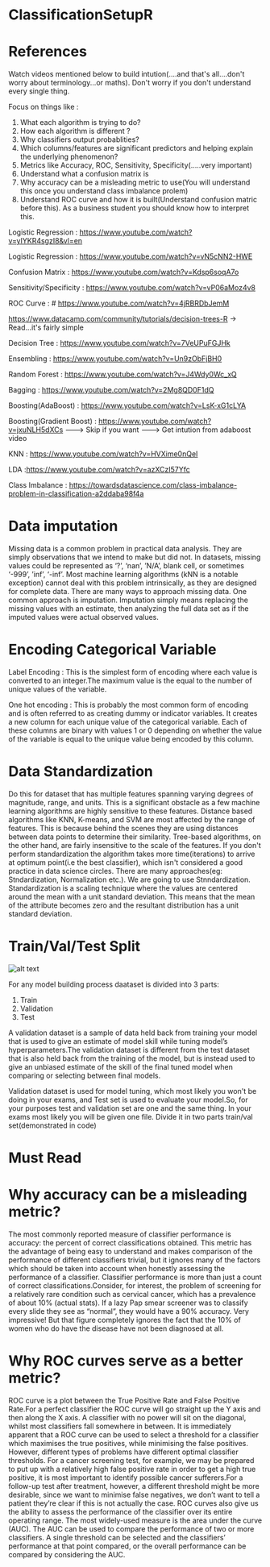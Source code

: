 # ClassificationSetupR

# References
Watch videos mentioned below to build intution(....and that's all....don't worry about terminology...or maths). 
 Don't worry if you don't understand every single thing.
 
Focus on things like :
 1. What each algorithm is trying to do?
 2. How each algorithm is different ?
 3. Why classifiers output probablities?
 4. Which columns/features are significant predictors and helping explain the underlying phenomenon?
 5. Metrics like Accuracy, ROC, Sensitivity, Specificity(.....very important)
 6. Understand what a confusion matrix is
 6. Why accuracy can be a misleading metric to use(You will understand this once you understand class imbalance prolem)
 7. Understand ROC curve and how it is built(Understand confusion matric before this). As a business student you should know how to interpret this. 

Logistic Regression : https://www.youtube.com/watch?v=yIYKR4sgzI8&vl=en

Logistic Regression : https://www.youtube.com/watch?v=vN5cNN2-HWE

Confusion Matrix : https://www.youtube.com/watch?v=Kdsp6soqA7o

Sensitivity/Specificity : https://www.youtube.com/watch?v=vP06aMoz4v8

ROC Curve : # https://www.youtube.com/watch?v=4jRBRDbJemM

https://www.datacamp.com/community/tutorials/decision-trees-R  -> Read...it's fairly simple

Decision Tree : https://www.youtube.com/watch?v=7VeUPuFGJHk

Ensembling : https://www.youtube.com/watch?v=Un9zObFjBH0

Random Forest : https://www.youtube.com/watch?v=J4Wdy0Wc_xQ

Bagging : https://www.youtube.com/watch?v=2Mg8QD0F1dQ

Boosting(AdaBoost) : https://www.youtube.com/watch?v=LsK-xG1cLYA

Boosting(Gradient Boost) : https://www.youtube.com/watch?v=jxuNLH5dXCs  ---> Skip if you want ---> Get intution from adaboost video

KNN : https://www.youtube.com/watch?v=HVXime0nQeI

LDA :https://www.youtube.com/watch?v=azXCzI57Yfc

Class Imbalance : https://towardsdatascience.com/class-imbalance-problem-in-classification-a2ddaba98f4a
 

# Data imputation

Missing data is a common problem in practical data analysis. They are simply observations that we intend to make but did not. In datasets, missing values could be represented as ‘?’, ‘nan’, ’N/A’, blank cell, or sometimes ‘-999’, ’inf’, ‘-inf’.  Most machine learning algorithms (kNN is a notable exception) cannot deal with this problem intrinsically, as they are designed for complete data. There are many ways to approach missing data. One common approach is imputation. Imputation simply means replacing the missing values with an estimate, then analyzing the full data set as if the imputed values were actual observed values.


# Encoding Categorical Variable

Label Encoding : This is the simplest form of encoding where each value is converted to an integer.The maximum value is the equal to the number of unique values of the variable.

One hot encoding : This is probably the most common form of encoding and is often referred to as creating dummy or indicator variables. It creates a new column for each unique value of the categorical variable. Each of these columns are binary with values 1 or 0 depending on whether the value of the variable is equal to the unique value being encoded by this column.

# Data Standardization

Do this for dataset that has multiple features spanning varying degrees of magnitude, range, and units. This is a significant obstacle as a few machine learning algorithms are highly sensitive to these features. Distance based algorithms like KNN, K-means, and SVM are most affected by the range of features. This is because behind the scenes they are using distances between data points to determine their similarity. Tree-based algorithms, on the other hand, are fairly insensitive to the scale of the features. If you don't perform standardization the algorithm takes more time(iterations) to arrive at optimum point(i.e the best classifier), which isn't considered a good practice in data science circles. There are many approaches(eg: Stndardization, Normalization etc.). We are going to use Stnndardization. Standardization is a scaling technique where the values are centered around the mean with a unit standard deviation. This means that the mean of the attribute becomes zero and the resultant distribution has a unit standard deviation.

# Train/Val/Test Split

![alt text](https://miro.medium.com/max/1400/1*Nv2NNALuokZEcV6hYEHdGA.png)

For any model building process daataset is divided into 3 parts:

1. Train
2. Validation
3. Test

A validation dataset is a sample of data held back from training your model that is used to give an estimate of model skill while tuning model’s hyperparameters.The validation dataset is different from the test dataset that is also held back from the training of the model, but is instead used to give an unbiased estimate of the skill of the final tuned model when comparing or selecting between final models.

Validation dataset is used for model tuning, which most likely you won't be doing in your exams, and Test set is used to evaluate your model.So, for your purposes test and validation set are one and the same thing. In your exams most likely you will be given one file. Divide it in two parts train/val set(demonstrated in code)



# Must Read
# Why accuracy can be a misleading metric?

The most commonly reported measure of classifier performance is accuracy: the percent of correct classifications obtained. This metric has the advantage of being easy to understand and makes comparison of the performance of different classifiers  trivial, but it ignores many of the factors which should be taken into account when honestly assessing the performance of a classifier.
Classifier performance is more than just a count of correct classifications.Consider, for interest, the problem of screening for a relatively rare condition such as cervical cancer, which has a prevalence of about 10% (actual stats). If a lazy Pap smear screener was to classify every slide they see as “normal”, they would have a 90% accuracy. Very impressive! But that figure completely ignores the fact that the 10% of women who do have the disease have not been diagnosed at all.

# Why ROC curves serve as a better metric?

ROC curve is a plot between the True Positive Rate and False Positive Rate.For a perfect classifier the ROC curve will go straight up the Y axis and then along the X axis. A classifier with no power will sit on the diagonal, whilst most classifiers fall somewhere in between. It is immediately apparent that a ROC curve can be used to select  a threshold for a classifier which maximises the true positives, while minimising the false positives. However, different types of problems have different optimal classifier  thresholds. For a cancer screening test, for example, we may be prepared to put up with a relatively high false positive rate in order to get a high true positive,  it is most  important to identify possible cancer sufferers.For a follow-up test after treatment, however, a different threshold might be more desirable, since we want to minimise  false negatives, we don’t want to tell a patient they’re clear if this is not actually the case. ROC curves also give us the ability to assess the performance of the  classifier over its entire operating range. The most widely-used measure is the area under the curve (AUC). The AUC can be used to compare the performance of two or more classifiers. A single threshold can be selected and the classifiers’ performance at that point compared, or the overall performance can be compared by considering the AUC.

